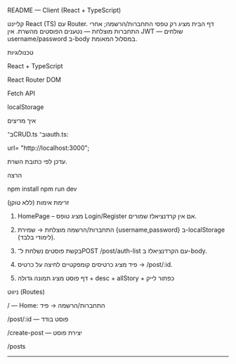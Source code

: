README — Client (React + TypeScript)



קליינט React (TS) עם Router. דף הבית מציג רק טפסי התחברות/הרשמה; אחרי התחברות מוצלחת — נטענים הפוסטים מהשרת. אין JWT — שולחים username/password ב-body במסלול המאומת.

 טכנולוגיות

React + TypeScript

React Router DOM

Fetch API

localStorage 



איך מריצים

ב־CRUD.ts וב־auth.ts:

url= "http://localhost:3000";

עדכן לפי כתובת השרת.

 הרצה

npm install
npm run dev


 זרימת אימות (ללא טוקן)

1. HomePage – מציג טופס Login/Register אם אין קרדנציאלז שמורים.


2. התחברות/הרשמה מוצלחת → שמירת {username,password} ב-localStorage (לימודי בלבד).


3. בקשת פוסטים נשלחת ל־POST /post/auth-list עם הקרדנציאלז ב-body.


4. פיד מציג כרטיסים קומפקטיים  לחיצה על כרטיס → /post/:id.


5. דף פוסט מציג תמונה גדולה + desc + allStory + כפתור לייק 



 ניווט (Routes)

/ — Home: התחברות/הרשמה → פיד

/post/:id — פוסט בודד

/create-post — יצירת פוסט

/posts 




















---
